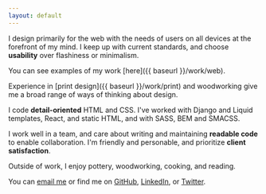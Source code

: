 ```yaml
---
layout: default
---
```


I design primarily for the web with the needs of users on all devices at the forefront of my mind. I keep up with current standards, and choose **usability** over flashiness or minimalism.

You can see examples of my work [here]({{ baseurl }}/work/web).

Experience in [print design]({{ baseurl }}/work/print) and woodworking give me a broad range of ways of thinking about design.

I code **detail-oriented** HTML and CSS. I've worked with Django and Liquid templates, React, and static HTML, and with SASS, BEM and SMACSS.

I work well in a team, and care about writing and maintaining **readable code** to enable  collaboration. I'm friendly and personable, and prioritize **client satisfaction**.

Outside of work, I enjoy pottery, woodworking, cooking, and reading.

You can
[email me](mailto:nmorduch@gmail.com)
or find me on
[GitHub](https://github.com/nmorduch/),
[LinkedIn](http://www.linkedin.com/pub/naomi-morduch-toubman/75/202/260/), or
[Twitter](https://twitter.com/nmorduch).
